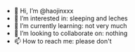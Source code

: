 - 👋 Hi, I’m @haojinxxx
- 👀 I’m interested in: sleeping and leches
- 🌱 I’m currently learning: not very much
- 💞️ I’m looking to collaborate on: nothing
- 📫 How to reach me: please don't

<!---
haojinxxx/haojinxxx is a ✨ special ✨ repository because its `README.md` (this file) appears on your GitHub profile.
You can click the Preview link to take a look at your changes.
--->
